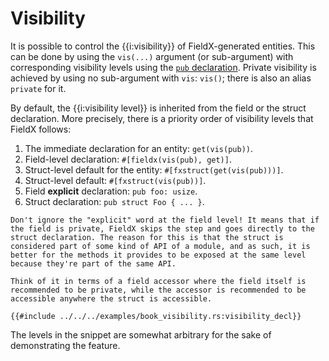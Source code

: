 # Visibility

It is possible to control the {{i:visibility}} of FieldX-generated entities. This can be done by using the `vis(...)` argument (or sub-argument) with corresponding visibility levels using the [`pub` declaration](https://doc.rust-lang.org/reference/visibility-and-privacy.html). Private visibility is achieved by using no sub-argument with `vis`: `vis()`; there is also an alias `private` for it.

By default, the {{i:visibility level}} is inherited from the field or the struct declaration. More precisely, there is a priority order of visibility levels that FieldX follows:

1. The immediate declaration for an entity: `get(vis(pub))`.
2. Field-level declaration: `#[fieldx(vis(pub), get)]`.
3. Struct-level default for the entity: `#[fxstruct(get(vis(pub)))]`.
4. Struct-level default: `#[fxstruct(vis(pub))]`.
5. Field **explicit** declaration: `pub foo: usize`.
6. Struct declaration: `pub struct Foo { ... }`.

```admonish warning
Don't ignore the "explicit" word at the field level! It means that if the field is private, FieldX skips the step and goes directly to the struct declaration. The reason for this is that the struct is considered part of some kind of API of a module, and as such, it is better for the methods it provides to be exposed at the same level because they're part of the same API.

Think of it in terms of a field accessor where the field itself is recommended to be private, while the accessor is recommended to be accessible anywhere the struct is accessible.
```

```rust,ignore
{{#include ../../../examples/book_visibility.rs:visibility_decl}}
```

The levels in the snippet are somewhat arbitrary for the sake of demonstrating the feature.

